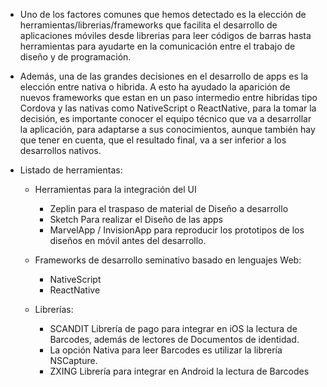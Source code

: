 
- Uno de los factores comunes que hemos detectado es la elección de herramientas/librerias/frameworks que facilita el desarrollo de aplicaciones móviles desde librerias para leer códigos de barras hasta herramientas para ayudarte en la comunicación entre el trabajo de diseño y de programación.

- Además, una de las grandes decisiones en el desarrollo de apps es la elección entre nativa o hibrida. A esto ha ayudado la aparición de nuevos frameworks que estan en un paso intermedio entre hibridas tipo Cordova y las nativas como NativeScript o ReactNative, para la tomar la decisión, es importante conocer el equipo técnico que va a desarrollar la aplicación, para adaptarse a sus conocimientos, aunque también hay que tener en cuenta, que el resultado final, va a ser inferior a los desarrollos nativos.

- Listado de herramientas:
  - Herramientas para la integración del UI
    * Zeplin para el traspaso de material de Diseño a desarrollo
    * Sketch Para realizar el Diseño de las apps
    * MarvelApp / InvisionApp para reproducir los prototipos de los diseños en móvil antes del desarrollo.


  - Frameworks de desarrollo seminativo basado en lenguajes Web:
    * NativeScript
    * ReactNative


  - Librerías:
    * SCANDIT Librería de pago para integrar en iOS la lectura de Barcodes, además de lectores de Documentos de identidad.
    * La opción Nativa para leer Barcodes es utilizar la librería NSCapture.
    * ZXING Librería para integrar en Android la lectura de Barcodes
